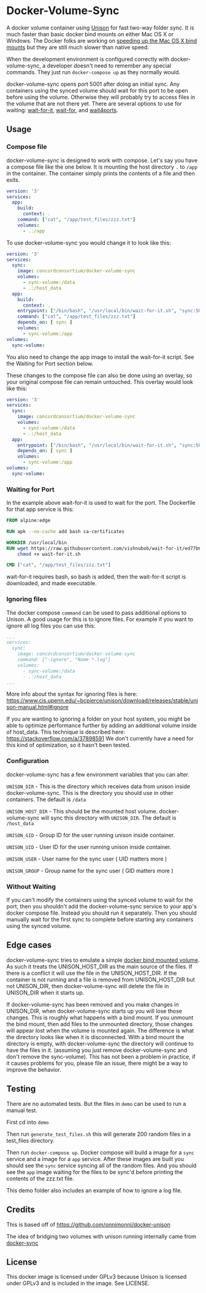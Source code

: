 # Docker-Volume-Sync
A docker volume container using [Unison](http://www.cis.upenn.edu/~bcpierce/unison/) for fast two-way folder sync. It is much faster than basic docker bind mounts on either Mac OS X or Windows.  The Docker folks are working on [speeding up the Mac OS X bind mounts](https://docs.docker.com/storage/bind-mounts/#configure-mount-consistency-for-macos) but they are still much slower than native speed.

When the development environment is configured correctly with docker-volume-sync, a developer doesn't need to remember any special commands. They just run `docker-compose up` as they normally would.

docker-volume-sync opens port 5001 after doing an initial sync. Any containers using the synced volume should wait for this port to be open before using the volume. Otherwise they will probably try to access files in the volume that are not there yet. There are several options to use for waiting: [wait-for-it](https://github.com/vishnubob/wait-for-it), [wait-for](https://github.com/eficode/wait-for), and [wait4ports](https://github.com/erikogan/wait4ports).

## Usage

### Compose file

docker-volume-sync is designed to work with compose. Let's say you have a compose file like the one below. It is mounting the host directory `.` to `/app` in the container. The container simply prints the contents of a file and then exits.

```yaml
version: '3'
services:
  app:
    build:
      context: .
    command: ["cat", "/app/test_files/zzz.txt"]
    volumes:
      - .:/app
```

To use docker-volume-sync you would change it to look like this:

```yaml
version: '3'
services:
  sync:
    image: concordconsortium/docker-volume-sync
    volumes:
      - sync-volume:/data
      - .:/host_data
  app:
    build:
      context: .
    entrypoint: ["/bin/bash", "/usr/local/bin/wait-for-it.sh", "sync:5001", "-s", "-t", "30", "--"]
    command: ["cat", "/app/test_files/zzz.txt"]
    depends_on: [ sync ]
    volumes:
      - sync-volume:/app
volumes:
  sync-volume:
```

You also need to change the app image to install the wait-for-it script. See the Waiting for Port section below.

These changes to the compose file can also be done using an overlay, so your original compose file can remain untouched. This overlay would look like this:

```yaml
version: '3'
services:
  sync:
    image: concordconsortium/docker-volume-sync
    volumes:
      - sync-volume:/data
      - .:/host_data
  app:
    entrypoint: ["/bin/bash", "/usr/local/bin/wait-for-it.sh", "sync:5001", "-s", "-t", "30", "--"]
    depends_on: [ sync ]
    volumes:
      - sync-volume:/app
volumes:
  sync-volume:
```

### Waiting for Port

In the example above wait-for-it is used to wait for the port. The Dockerfile for that app service is this:

```Dockerfile
FROM alpine:edge

RUN apk --no-cache add bash ca-certificates

WORKDIR /usr/local/bin
RUN wget https://raw.githubusercontent.com/vishnubob/wait-for-it/ed77b63706ea721766a62ff22d3a251d8b4a6a30/wait-for-it.sh && \
    chmod +x wait-for-it.sh

CMD ["cat", "/app/test_files/zzz.txt"]
```

wait-for-it requires bash, so bash is added, then the  wait-for-it script is downloaded, and made executable.

### Ignoring files

The docker compose `command` can be used to pass additional options to Unison. A good usage for this
is to ignore files.  For example if you want to ignore all log files you can use this:

```yaml
...
services:
  sync:
    image: concordconsortium/docker-volume-sync
    command: ["-ignore", "Name *.log"]
    volumes:
      - sync-volume:/data
      - .:/host_data
...
```
More info about the syntax for ignoring files is here:
https://www.cis.upenn.edu/~bcpierce/unison/download/releases/stable/unison-manual.html#ignore

If you are wanting to ignoring a folder on your host system, you might be able to optimize performance further by adding an additional
volume inside of host_data. This technique is described here:
https://stackoverflow.com/a/37898591
We don't currently have a need for this kind of optimization, so it hasn't been tested.

### Configuration

docker-volume-sync has a few environment variables that you can alter.

`UNISON_DIR` - This is the directory which receives data from unison inside docker-volume-sync. This is the directory you should use in other containers. The default is `/data`

`UNISON_HOST_DIR` - This should be the mounted host volume. docker-volume-sync will sync this directory with `UNISON_DIR`. The default is `/host_data`

`UNISON_GID` - Group ID for the user running unison inside container.

`UNISON_UID` - User ID for the user running unison inside container.

`UNISON_USER` - User name for the sync user ( UID matters more )

`UNISON_GROUP` - Group name for the sync user ( GID matters more )

### Without Waiting

If you can't modify the containers using the synced volume to wait for the port, then you shouldn't add the docker-volume-sync service to your app's docker compose file.  Instead you should run it separately. Then you should manually wait for the first sync to complete before starting any containers using the synced volume.

## Edge cases

docker-volume-sync tries to emulate a simple [docker bind mounted volume](https://docs.docker.com/storage/bind-mounts/). As such it treats the UNISON_HOST_DIR as the main source of the files. If there is a conflict it will use the file in the UNISON_HOST_DIR.  If the container is not running and a file is removed from UNISON_HOST_DIR but not UNISON_DIR, then docker-volume-sync will delete the file in UNISON_DIR when it starts up.

If docker-volume-sync has been removed and you make changes in UNISON_DIR, when docker-volume-sync starts up you will lose those changes. This is roughly what happens with a bind mount. If you unmount the bind mount, then add files to the unmounted directory, those changes will appear lost when the volume is mounted again. The difference is what the directory looks like when it is disconnected. With a bind mount the directory is empty, with docker-volume-sync the directory will continue to have the files in it. (assuming you just remove docker-volume-sync and don't remove the sync-volume). This has not been a problem in practice, if it causes problems for you, please file an issue, there might be a way to improve the behavior.

## Testing

There are no automated tests. But the files in `demo` can be used to run a manual test.

First cd into `demo`

Then run `generate_test_files.sh` this will generate 200 random files in a test_files directory.

Then run `docker-compose up`. Docker compose will build a image for a `sync` service and a image for a `app` service.  After these images are built you should see the `sync` service syncing all of the random files. And you should see the `app` image waiting for the files to be sync'd before printing the contents of the zzz.txt file.

This demo folder also includes an example of how to ignore a log file.

## Credits
This is based off of https://github.com/onnimonni/docker-unison

The idea of bridging two volumes with unison running internally came from [docker-sync](https://github.com/EugenMayer/docker-sync)

## License
This docker image is licensed under GPLv3 because Unison is licensed under GPLv3 and is included in the image. See LICENSE.
